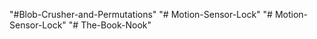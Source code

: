 "#Blob-Crusher-and-Permutations" 
"# Motion-Sensor-Lock" 
"# Motion-Sensor-Lock" 
"# The-Book-Nook" 
